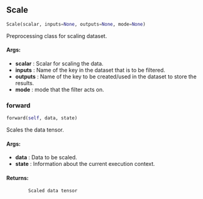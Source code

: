 ## Scale
```python
Scale(scalar, inputs=None, outputs=None, mode=None)
```
Preprocessing class for scaling dataset.

#### Args:

* **scalar** :  Scalar for scaling the data.
* **inputs** :  Name of the key in the dataset that is to be filtered.
* **outputs** :  Name of the key to be created/used in the dataset to store the results.
* **mode** :  mode that the filter acts on.    

### forward
```python
forward(self, data, state)
```
Scales the data tensor.

#### Args:

* **data** :  Data to be scaled.
* **state** :  Information about the current execution context.

#### Returns:
            Scaled data tensor        